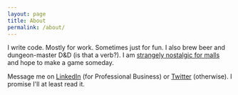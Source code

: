 ```yaml
---
layout: page
title: About
permalink: /about/
---
```


I write code. Mostly for work. Sometimes just for fun. I also brew beer and dungeon-master D&D (is that a verb?). I am [strangely nostalgic for malls](https://www.reddit.com/r/VaporwaveAesthetics/) and hope to make a game someday.

Message me on [LinkedIn](https://www.linkedin.com/in/brettbeekley/) (for Professional Business) or [Twitter](https://twitter.com/jackdriper) (otherwise). I promise I'll at least read it.
